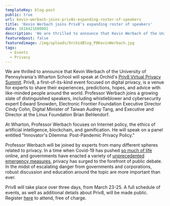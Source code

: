 ```yaml
---
templateKey: blog-post
public: true
url: kevin-werbach-joins-priv8s-expanding-roster-of-speakers
title: 'Kevin Werbach joins Priv8’s expanding roster of speakers'
date: 1616421600001
description: 'We are thrilled to announce that Kevin Werbach of the University of Pennsylvania’s Wharton School will speak at Orchid’s Priv8 Virtual Privacy Summit.'
featuredpost: false
featuredimage: /img/uploads/OrchidBlog_P8KevinWerbach.jpg
tags:
  - Events
  - Privacy
---
```

We are thrilled to announce that Kevin Werbach of the University of Pennsylvania's Wharton School will speak at Orchid's [Priv8 Virtual Privacy Summit](https://www.orchid.com/priv8/). Priv8, a first-of-its-kind event focused on digital privacy, is a venue for experts to share their experiences, predictions, hopes, and advice with like-minded people around the world. Professor Werbach joins a growing slate of distinguished speakers, including whistleblower and cybersecurity expert Edward Snowden,  Electronic Frontier Foundation Executive Director Cindy Cohn, Digital Minister of Taiwan Audrey Tang, and Executive and Director at the Linux Foundation Brian Behlendorf.

At Wharton, Professor Werbach focuses on Internet policy, the ethics of artificial intelligence, blockchain, and gamification. He will speak on a panel entitled "Innovator's Dilemma: Post-Pandemic Privacy Policy."

Professor Werbach will be joined by experts from many different spheres related to privacy. In a time when Covid-19 has pushed [so much of life](/tips-for-protecting-your-privacy-while-working-from-home/) online, and governments have enacted a variety of [unprecedented emergency measures](/defending-freedom-in-the-time-of-coronavirus/), privacy has surged to the forefront of public debate. In the midst of escalating danger from governments and corporations, robust discussion and education around the topic are more important than ever.

Priv8 will take place over three days, from March 23-25. A full schedule of events, as well as additional details about Priv8, will be made public. Register [here](https://www.orchid.com/priv8) to attend, free of charge.